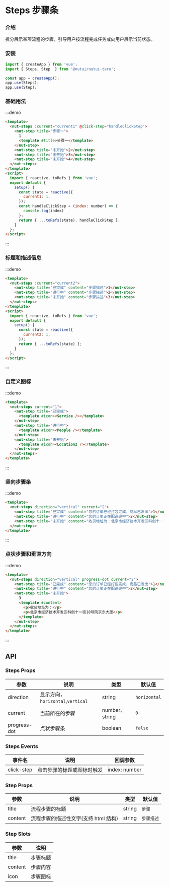 # Steps 步骤条

### 介绍

拆分展示某项流程的步骤，引导用户按流程完成任务或向用户展示当前状态。

### 安装

```javascript
import { createApp } from 'vue';
import { Steps, Step  } from '@nutui/nutui-taro';

const app = createApp();
app.use(Steps);
app.use(Step);
```

### 基础用法

:::demo

```html
<template>
  <nut-steps :current="current1" @click-step="handleClickStep">
    <nut-step title="步骤一">
      1
      <template #title>步骤一</template>
    </nut-step>
    <nut-step title="未开始">2</nut-step>
    <nut-step title="未开始">3</nut-step>
    <nut-step title="未开始">4</nut-step>
  </nut-steps>
</template>
<script>
  import { reactive, toRefs } from 'vue';
  export default {
    setup() {
      const state = reactive({
        current1: 1,
      });
      const handleClickStep = (index: number) => {
        console.log(index)
      };
      return { ...toRefs(state), handleClickStep };
    }
  };
</script>
```
:::

### 标题和描述信息

:::demo

```html
<template>
  <nut-steps :current="current2">
    <nut-step title="已完成" content="步骤描述">1</nut-step>
    <nut-step title="进行中" content="步骤描述">2</nut-step>
    <nut-step title="未开始" content="步骤描述">3</nut-step>
  </nut-steps>
</template>
<script>
  import { reactive, toRefs } from 'vue';
  export default {
    setup() {
      const state = reactive({
        current2: 1,
      });
      return { ...toRefs(state) };
    }
  };
</script>
```

:::

### 自定义图标

:::demo

```html
<template>
  <nut-steps current="1">
    <nut-step title="已完成">
      <template #icon><Service /></template>
    </nut-step>
    <nut-step title="进行中">
      <template #icon><People /></template>
    </nut-step>
    <nut-step title="未开始">
      <template #icon><Location2 /></template>
    </nut-step>
  </nut-steps>
</template>
```

:::

### 竖向步骤条

:::demo

```html
<template>
  <nut-steps direction="vertical" current="2">
    <nut-step title="已完成" content="您的订单已经打包完成，商品已发出">1</nut-step>
    <nut-step title="进行中" content="您的订单正在配送途中">2</nut-step>
    <nut-step title="未开始" content="收货地址为：北京市经济技术开发区科创十一街18号院京东大厦">3</nut-step>
  </nut-steps>
</template>
```

:::

### 点状步骤和垂直方向

:::demo

```html
<template>
  <nut-steps direction="vertical" progress-dot current="2">
    <nut-step title="已完成" content="您的订单已经打包完成，商品已发出">1</nut-step>
    <nut-step title="进行中" content="您的订单正在配送途中">2</nut-step>
    <nut-step title="未开始">
      3
      <template #content>
        <p>收货地址为：</p>
        <p>北京市经济技术开发区科创十一街18号院京东大厦</p>
      </template>
    </nut-step>
  </nut-steps>
</template>
```

:::




## API

### Steps Props

| 参数                   | 说明                                                        | 类型           | 默认值      |
| ---------------------- | ----------------------------------------------------------- | -------------- | ----------- |
| direction	             | 	显示方向，`horizontal`,`vertical`  | string        | `horizontal`  | 
| current	               | 	当前所在的步骤           | number、string        | `0`      |
| progress-dot            |  点状步骤条     | boolean | `false`         |

### Steps Events

| 事件名 | 说明           | 回调参数     |
|--------|----------------|--------------|
| click-step  | 点击步骤的标题或图标时触发 | index: number |

### Step Props

| 参数           | 说明                   | 类型     | 默认值      |
| ---------------- | ---------------------- | ------------ | ----------- |
| title            | 流程步骤的标题         | string | `步骤` |
| content          | 流程步骤的描述性文字(支持 html 结构)       | string | `步骤描述` |

### Step Slots

| 参数           | 说明                   |
| ---------------- | ---------------------- |
| title            | 步骤标题         |
| content          | 步骤内容       |
| icon             | 步骤图标       |
